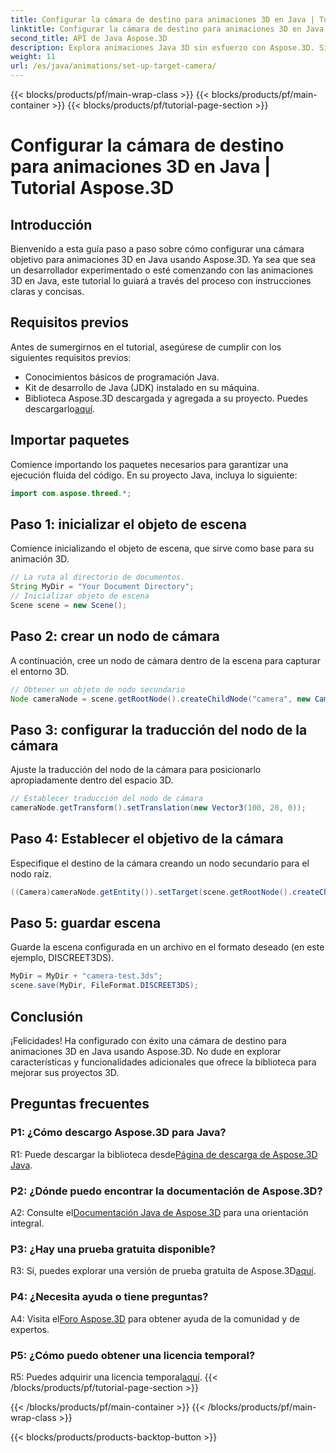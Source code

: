 ```yaml
---
title: Configurar la cámara de destino para animaciones 3D en Java | Tutorial Aspose.3D
linktitle: Configurar la cámara de destino para animaciones 3D en Java | Tutorial Aspose.3D
second_title: API de Java Aspose.3D
description: Explora animaciones Java 3D sin esfuerzo con Aspose.3D. Siga nuestro tutorial para obtener una guía paso a paso. Descárguelo ahora para disfrutar de un cautivador viaje de desarrollo en 3D.
weight: 11
url: /es/java/animations/set-up-target-camera/
---
```


{{< blocks/products/pf/main-wrap-class >}}
{{< blocks/products/pf/main-container >}}
{{< blocks/products/pf/tutorial-page-section >}}

# Configurar la cámara de destino para animaciones 3D en Java | Tutorial Aspose.3D

## Introducción

Bienvenido a esta guía paso a paso sobre cómo configurar una cámara objetivo para animaciones 3D en Java usando Aspose.3D. Ya sea que sea un desarrollador experimentado o esté comenzando con las animaciones 3D en Java, este tutorial lo guiará a través del proceso con instrucciones claras y concisas.

## Requisitos previos

Antes de sumergirnos en el tutorial, asegúrese de cumplir con los siguientes requisitos previos:

- Conocimientos básicos de programación Java.
- Kit de desarrollo de Java (JDK) instalado en su máquina.
-  Biblioteca Aspose.3D descargada y agregada a su proyecto. Puedes descargarlo[aquí](https://releases.aspose.com/3d/java/).

## Importar paquetes

Comience importando los paquetes necesarios para garantizar una ejecución fluida del código. En su proyecto Java, incluya lo siguiente:

```java
import com.aspose.threed.*;
```

## Paso 1: inicializar el objeto de escena

Comience inicializando el objeto de escena, que sirve como base para su animación 3D.

```java
// La ruta al directorio de documentos.
String MyDir = "Your Document Directory";
// Inicializar objeto de escena
Scene scene = new Scene();
```

## Paso 2: crear un nodo de cámara

A continuación, cree un nodo de cámara dentro de la escena para capturar el entorno 3D.

```java
// Obtener un objeto de nodo secundario
Node cameraNode = scene.getRootNode().createChildNode("camera", new Camera());
```

## Paso 3: configurar la traducción del nodo de la cámara

Ajuste la traducción del nodo de la cámara para posicionarlo apropiadamente dentro del espacio 3D.

```java
// Establecer traducción del nodo de cámara
cameraNode.getTransform().setTranslation(new Vector3(100, 20, 0));
```

## Paso 4: Establecer el objetivo de la cámara

Especifique el destino de la cámara creando un nodo secundario para el nodo raíz.

```java
((Camera)cameraNode.getEntity()).setTarget(scene.getRootNode().createChildNode("target"));
```

## Paso 5: guardar escena

Guarde la escena configurada en un archivo en el formato deseado (en este ejemplo, DISCREET3DS).

```java
MyDir = MyDir + "camera-test.3ds";
scene.save(MyDir, FileFormat.DISCREET3DS);
```

## Conclusión

¡Felicidades! Ha configurado con éxito una cámara de destino para animaciones 3D en Java usando Aspose.3D. No dude en explorar características y funcionalidades adicionales que ofrece la biblioteca para mejorar sus proyectos 3D.

## Preguntas frecuentes

### P1: ¿Cómo descargo Aspose.3D para Java?

 R1: Puede descargar la biblioteca desde[Página de descarga de Aspose.3D Java](https://releases.aspose.com/3d/java/).

### P2: ¿Dónde puedo encontrar la documentación de Aspose.3D?

 A2: Consulte el[Documentación Java de Aspose.3D](https://reference.aspose.com/3d/java/) para una orientación integral.

### P3: ¿Hay una prueba gratuita disponible?

 R3: Sí, puedes explorar una versión de prueba gratuita de Aspose.3D[aquí](https://releases.aspose.com/).

### P4: ¿Necesita ayuda o tiene preguntas?

 A4: Visita el[Foro Aspose.3D](https://forum.aspose.com/c/3d/18) para obtener ayuda de la comunidad y de expertos.

### P5: ¿Cómo puedo obtener una licencia temporal?

 R5: Puedes adquirir una licencia temporal[aquí](https://purchase.aspose.com/temporary-license/).
{{< /blocks/products/pf/tutorial-page-section >}}

{{< /blocks/products/pf/main-container >}}
{{< /blocks/products/pf/main-wrap-class >}}

{{< blocks/products/products-backtop-button >}}
